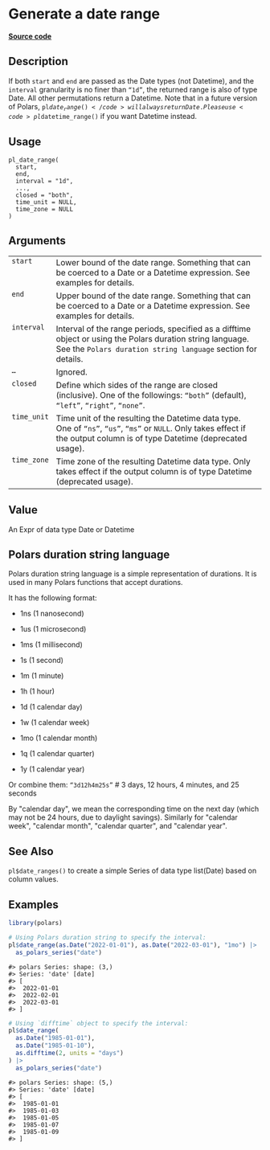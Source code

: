 

# Generate a date range

[**Source code**](https://github.com/pola-rs/r-polars/tree/main/R/functions__eager.R#L209)

## Description

If both <code>start</code> and <code>end</code> are passed as the Date
types (not Datetime), and the <code>interval</code> granularity is no
finer than <code>“1d”</code>, the returned range is also of type Date.
All other permutations return a Datetime. Note that in a future version
of Polars, <code>pl$date_range()</code> will always return Date. Please
use <code>pl$datetime_range()</code> if you want Datetime instead.

## Usage

<pre><code class='language-R'>pl_date_range(
  start,
  end,
  interval = "1d",
  ...,
  closed = "both",
  time_unit = NULL,
  time_zone = NULL
)
</code></pre>

## Arguments

<table>
<tr>
<td style="white-space: nowrap; font-family: monospace; vertical-align: top">
<code id="pl_date_range_:_start">start</code>
</td>
<td>
Lower bound of the date range. Something that can be coerced to a Date
or a Datetime expression. See examples for details.
</td>
</tr>
<tr>
<td style="white-space: nowrap; font-family: monospace; vertical-align: top">
<code id="pl_date_range_:_end">end</code>
</td>
<td>
Upper bound of the date range. Something that can be coerced to a Date
or a Datetime expression. See examples for details.
</td>
</tr>
<tr>
<td style="white-space: nowrap; font-family: monospace; vertical-align: top">
<code id="pl_date_range_:_interval">interval</code>
</td>
<td>
Interval of the range periods, specified as a difftime object or using
the Polars duration string language. See the
<code style="white-space: pre;">Polars duration string language</code>
section for details.
</td>
</tr>
<tr>
<td style="white-space: nowrap; font-family: monospace; vertical-align: top">
<code id="pl_date_range_:_...">…</code>
</td>
<td>
Ignored.
</td>
</tr>
<tr>
<td style="white-space: nowrap; font-family: monospace; vertical-align: top">
<code id="pl_date_range_:_closed">closed</code>
</td>
<td>
Define which sides of the range are closed (inclusive). One of the
followings: <code>“both”</code> (default), <code>“left”</code>,
<code>“right”</code>, <code>“none”</code>.
</td>
</tr>
<tr>
<td style="white-space: nowrap; font-family: monospace; vertical-align: top">
<code id="pl_date_range_:_time_unit">time_unit</code>
</td>
<td>
Time unit of the resulting the Datetime data type. One of
<code>“ns”</code>, <code>“us”</code>, <code>“ms”</code> or
<code>NULL</code>. Only takes effect if the output column is of type
Datetime (deprecated usage).
</td>
</tr>
<tr>
<td style="white-space: nowrap; font-family: monospace; vertical-align: top">
<code id="pl_date_range_:_time_zone">time_zone</code>
</td>
<td>
Time zone of the resulting Datetime data type. Only takes effect if the
output column is of type Datetime (deprecated usage).
</td>
</tr>
</table>

## Value

An Expr of data type Date or Datetime

## Polars duration string language

Polars duration string language is a simple representation of durations.
It is used in many Polars functions that accept durations.

It has the following format:

<ul>
<li>

1ns (1 nanosecond)

</li>
<li>

1us (1 microsecond)

</li>
<li>

1ms (1 millisecond)

</li>
<li>

1s (1 second)

</li>
<li>

1m (1 minute)

</li>
<li>

1h (1 hour)

</li>
<li>

1d (1 calendar day)

</li>
<li>

1w (1 calendar week)

</li>
<li>

1mo (1 calendar month)

</li>
<li>

1q (1 calendar quarter)

</li>
<li>

1y (1 calendar year)

</li>
</ul>

Or combine them: <code>“3d12h4m25s”</code> \# 3 days, 12 hours, 4
minutes, and 25 seconds

By "calendar day", we mean the corresponding time on the next day (which
may not be 24 hours, due to daylight savings). Similarly for "calendar
week", "calendar month", "calendar quarter", and "calendar year".

## See Also

<code>pl$date_ranges()</code> to create a simple Series of data type
list(Date) based on column values.

## Examples

``` r
library(polars)

# Using Polars duration string to specify the interval:
pl$date_range(as.Date("2022-01-01"), as.Date("2022-03-01"), "1mo") |>
  as_polars_series("date")
```

    #> polars Series: shape: (3,)
    #> Series: 'date' [date]
    #> [
    #>  2022-01-01
    #>  2022-02-01
    #>  2022-03-01
    #> ]

``` r
# Using `difftime` object to specify the interval:
pl$date_range(
  as.Date("1985-01-01"),
  as.Date("1985-01-10"),
  as.difftime(2, units = "days")
) |>
  as_polars_series("date")
```

    #> polars Series: shape: (5,)
    #> Series: 'date' [date]
    #> [
    #>  1985-01-01
    #>  1985-01-03
    #>  1985-01-05
    #>  1985-01-07
    #>  1985-01-09
    #> ]
